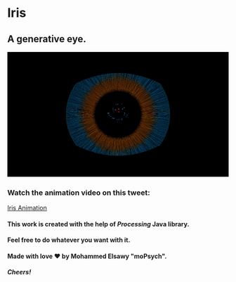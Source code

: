 # Iris
## A generative eye.

<img src="./sample/sample.jpg">

### Watch the animation video on this tweet:
<a href="">Iris Animation</a>

#### This work is created with the help of *Processing* Java library.   
#### Feel free to do whatever you want with it.
#### Made with love ❤ by Mohammed Elsawy "moPsych".
#### *Cheers!*
